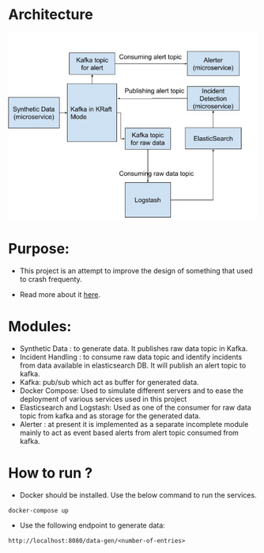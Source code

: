 # Architecture
![Screenshot of the design.](/documentation/blog4_1.JPG)

# Purpose:
- This project is an attempt to improve the design of something that used to crash frequenty.

- Read more about it [here](https://variableduck.com/blog/blog4.html).

# Modules:
- Synthetic Data : to generate data. It publishes raw data topic in Kafka.
- Incident Handling : to consume raw data topic and identify incidents from data available in elasticsearch DB. It will publish an alert topic to kafka.
- Kafka: pub/sub which act as buffer for generated data.
- Docker Compose: Used to simulate different servers and to ease the deployment of various services used in this project
- Elasticsearch and Logstash: Used as one of the consumer for raw data topic from kafka and as storage for the generated data.
- Alerter : at present it is implemented as a separate incomplete module mainly to act as event based alerts from alert topic consumed from kafka.

# How to run ?
- Docker should be installed. Use the below command to run the services.
```
docker-compose up
```
- Use the following endpoint to generate data:
```
http://localhost:8080/data-gen/<number-of-entries>
```





